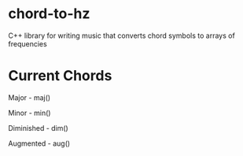 # chord-to-hz
C++ library for writing music that converts chord symbols to arrays of frequencies

# Current Chords
Major - maj()

Minor - min()

Diminished - dim()

Augmented - aug()
